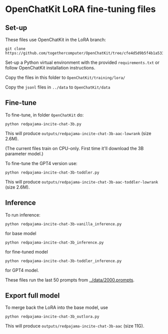 # OpenChatKit LoRA fine-tuning files


## Set-up

These files use OpenChatKit in the LoRA branch:

```
git clone https://github.com/togethercomputer/OpenChatKit/tree/cfe4d5d9b5f4b1a533c4468cc1b7e1107b9a819
```

Set-up a Python virtual environment with the provided `requirements.txt` or follow OpenChatKit installation instructions.

Copy the files in this folder to `OpenChatKit/training/lora/`

Copy the `jsonl` files in `../data` to `OpenChatKit/data`


## Fine-tune

To fine-tune, in folder `OpenChatKit` do:

```
python redpajama-incite-chat-3b.py
```

This will produce `outputs/redpajama-incite-chat-3b-aac-lowrank` (size 2.6M).

(The current files train on CPU-only. First time it'll download the 3B parameter model.)

To fine-tune the GPT4 version use:

```
python redpajama-incite-chat-3b-toddler.py
```
This will produce `outputs/redpajama-incite-chat-3b-aac-toddler-lowrank` (size 2.6M).


## Inference

To run inference:

```
python redpajama-incite-chat-3b-vanilla_inference.py
```

for base model

```
python redpajama-incite-chat-3b_inference.py
```

for fine-tuned model

```
python redpajama-incite-chat-3b-toddler_inference.py
```

for GPT4 model.

These files run the last 50 prompts from [../data/2000.prompts](../data/2000.prompts).


## Export full model

To merge back the LoRA into the base model, use

```
python redpajama-incite-chat-3b_outlora.py
```

This will produce `outputs/redpajama-incite-chat-3b-aac` (size 11G).
